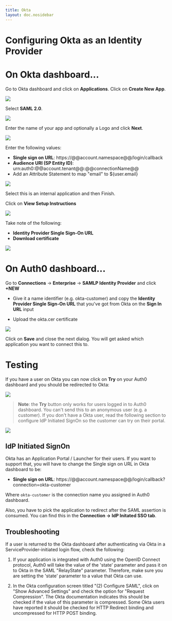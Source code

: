 ```yaml
---
title: Okta
layout: doc.nosidebar
---
```


# Configuring Okta as an Identity Provider

# On Okta dashboard...

Go to Okta dashboard and click on **Applications**. Click on **Create New App**.

![](//cdn.auth0.com/docs/img/okta-1.png)

Select **SAML 2.0**.

![](//cdn.auth0.com/docs/img/okta-2.png)

Enter the name of your app and optionally a Logo and click **Next**.

![](//cdn.auth0.com/docs/img/okta-3.png)

Enter the following values:

* **Single sign on URL**: https://@@account.namespace@@/login/callback
* **Audience URI (SP Entity ID)**: urn:auth0:@@account.tenant@@:@@connectionName@@
* Add an Attribute Statement to map "email" to ${user.email}

![](//cdn.auth0.com/docs/img/okta-4.png)

Select this is an internal application and then Finish.

Click on **View Setup Instructions**

![](//cdn.auth0.com/docs/img/okta-5.png)

Take note of the following:

* **Identity Provider Single Sign-On URL**
* **Download certificate**

![](//cdn.auth0.com/docs/img/okta-6.png)

# On Auth0 dashboard...

Go to **Connections** -> **Enterprise** -> **SAMLP Identity Provider** and click **+NEW**

* Give it a name identifier (e.g. okta-customer) and copy the **Identity Provider Single Sign-On URL** that you've got from Okta on the **Sign In URL** input

* Upload the okta.cer certificate

![](//cdn.auth0.com/docs/img/okta-7.png)

Click on **Save** and close the next dialog. You will get asked which application you want to connect this to.

# Testing

If you have a user on Okta you can now click on **Try** on your Auth0 dashboard and you should be redirected to Okta:

![](//cdn.auth0.com/docs/img/okta-8.png)

> **Note**: the **Try** button only works for users logged in to Auth0 dashboard. You can't send this to an anonymous user (e.g. a customer). If you don't have a Okta user, read the following section to configure IdP Initiated SignOn so the customer can try on their portal.

![](//cdn.auth0.com/docs/img/okta-9.png)

## IdP Initiated SignOn

Okta has an Application Portal / Launcher for their users. If you want to support that, you will have to change the Single sign on URL in Okta dashboard to be:

* **Single sign on URL**: https://@@account.namespace@@/login/callback?connection=okta-customer

Where `okta-customer` is the connection name you assigned in Auth0 dashboard.

Also, you have to pick the application to redirect after the SAML assertion is consumed. You can find this in the **Connection -> IdP Initated SSO tab**.

## Troubleshooting

If a user is returned to the Okta dashboard after authenticating via Okta in a ServiceProvider-initiated login flow, check the following:

1. If your application is integrated with Auth0 using the OpenID Connect protocol, Auth0 will take the value of the 'state' parameter and pass it on to Okta in the SAML "RelayState" parameter. Therefore, make sure you are setting the 'state' parameter to a value that Okta can use.

2. In the Okta configuration screen titled "(2) Configure SAML", click on "Show Advanced Settings" and check the option for "Request Compression".  The Okta documentation indicates this should be checked if the value of this parameter is compressed.  Some Okta users have reported it should be checked for HTTP Redirect binding and uncompressed for HTTP POST binding.   
